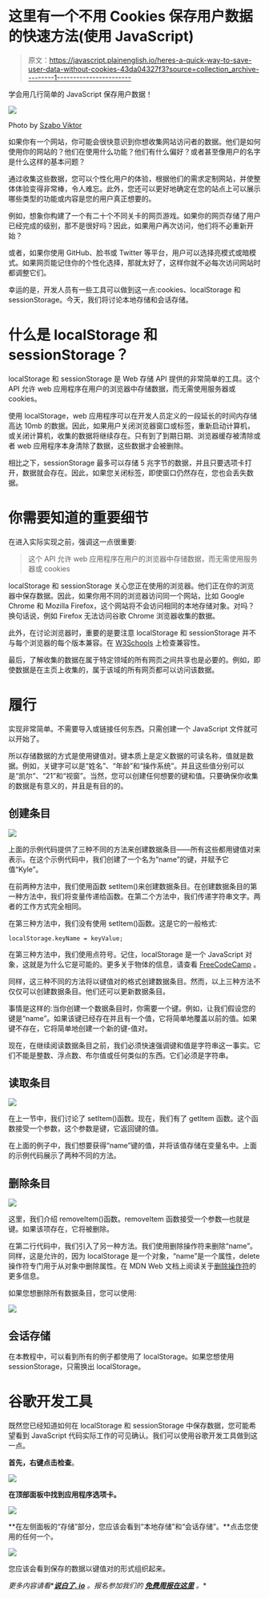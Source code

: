 # 这里有一个不用 Cookies 保存用户数据的快速方法(使用 JavaScript)

> 原文：<https://javascript.plainenglish.io/heres-a-quick-way-to-save-user-data-without-cookies-43da04327f3?source=collection_archive---------1----------------------->

学会用几行简单的 JavaScript 保存用户数据！

![](img/d0375f41ed14e8e966cec095fee39411.png)

Photo by [Szabo Viktor](https://www.instagram.com/szvinsta/)

如果你有一个网站，你可能会很快意识到你想收集网站访问者的数据。他们是如何使用你的网站的？他们在使用什么功能？他们有什么偏好？或者甚至像用户的名字是什么这样的基本问题？

通过收集这些数据，您可以个性化用户的体验，根据他们的需求定制网站，并使整体体验变得非常棒，令人难忘。此外，您还可以更好地确定在您的站点上可以展示哪些类型的功能或内容是您的用户真正想要的。

例如，想象你构建了一个有二十个不同关卡的网页游戏。如果你的网页存储了用户已经完成的级别，那不是很好吗？因此，如果用户再次访问，他们将不必重新开始？

或者，如果你使用 GitHub、脸书或 Twitter 等平台，用户可以选择亮模式或暗模式。如果网页能记住你的个性化选择，那就太好了，这样你就不必每次访问网站时都调整它们。

幸运的是，开发人员有一些工具可以做到这一点:cookies、localStorage 和 sessionStorage。今天，我们将讨论本地存储和会话存储。

# 什么是 localStorage 和 sessionStorage？

localStorage 和 sessionStorage 是 Web 存储 API 提供的非常简单的工具。这个 API 允许 web 应用程序在用户的浏览器中存储数据，而无需使用服务器或 cookies。

使用 localStorage，web 应用程序可以在开发人员定义的一段延长的时间内存储高达 10mb 的数据。因此，如果用户关闭浏览器窗口或标签，重新启动计算机，或关闭计算机，收集的数据将继续存在。只有到了到期日期、浏览器缓存被清除或者 web 应用程序本身清除了数据，这些数据才会被删除。

相比之下，sessionStorage 最多可以存储 5 兆字节的数据，并且只要选项卡打开，数据就会存在。因此，如果您关闭标签，即使窗口仍然存在，您也会丢失数据。

# 你需要知道的重要细节

在进入实际实现之前，强调这一点很重要:

> 这个 API 允许 web 应用程序在用户的浏览器中存储数据，而无需使用服务器或 cookies

localStorage 和 sessionStorage 关心您正在使用的浏览器。他们正在你的浏览器中保存数据。因此，如果你用不同的浏览器访问同一个网站，比如 Google Chrome 和 Mozilla Firefox，这个网站将不会访问相同的本地存储对象。对吗？换句话说，例如 Firefox 无法访问谷歌 Chrome 浏览器收集的数据。

此外，在讨论浏览器时，重要的是要注意 localStorage 和 sessionStorage 并不与每个浏览器的每个版本兼容。在 [W3Schools](https://www.w3schools.com/html/html5_webstorage.asp) 上检查兼容性。

最后，了解收集的数据在属于特定领域的所有网页之间共享也是必要的。例如，即使数据是在主页上收集的，属于该域的所有网页都可以访问该数据。

# 履行

实现非常简单。不需要导入或链接任何东西。只需创建一个 JavaScript 文件就可以开始了。

所以存储数据的方式是使用键值对。键本质上是定义数据的可读名称，值就是数据。例如，关键字可以是“姓名”、“年龄”和“操作系统”。并且这些值分别可以是“凯尔”、“21”和“视窗”。当然，您可以创建任何想要的键和值。只要确保你收集的数据是有意义的，并且是有目的的。

## 创建条目

![](img/b10afa7da65076e26e777d31526011b3.png)

上面的示例代码提供了三种不同的方法来创建数据条目——所有这些都用键值对来表示。在这个示例代码中，我们创建了一个名为“name”的键，并赋予它值“Kyle”。

在前两种方法中，我们使用函数 setItem()来创建数据条目。在创建数据条目的第一种方法中，我们将变量传递给函数。在第二个方法中，我们传递字符串文字。两者的工作方式完全相同。

在第三种方法中，我们没有使用 setItem()函数。这是它的一般格式:

```
localStorage.keyName = keyValue;
```

在第三种方法中，我们使用点符号。记住，localStorage 是一个 JavaScript 对象，这就是为什么它是可能的。更多关于物体的信息，请查看 [FreeCodeCamp](https://www.freecodecamp.org/learn/javascript-algorithms-and-data-structures/basic-javascript/build-javascript-objects) 。

同样，这三种不同的方法将以键值对的格式创建数据条目。然而，以上三种方法不仅仅可以创建数据条目。他们还可以更新数据条目。

事情是这样的:当你创建一个数据条目时，你需要一个键。例如，让我们假设您的键是“name”。如果该键已经存在并且有一个值，它将简单地覆盖以前的值。如果键不存在，它将简单地创建一个新的键-值对。

现在，在继续阅读数据条目之前，我们必须快速强调键和值是字符串这一事实。它们不能是整数、浮点数、布尔值或任何类似的东西。它们必须是字符串。

## 读取条目

![](img/9983906d5af118dccd1b74c5a2b14fba.png)

在上一节中，我们讨论了 setItem()函数。现在，我们有了 getItem 函数。这个函数接受一个参数，这个参数是键，它返回键的值。

在上面的例子中，我们想要获得“name”键的值，并将该值存储在变量名中。上面的示例代码展示了两种不同的方法。

## 删除条目

![](img/833e5a793f2e161b2e44db0938a0404d.png)

这里，我们介绍 removeItem()函数。removeItem 函数接受一个参数—也就是键。如果该项存在，它将被删除。

在第二行代码中，我们引入了另一种方法。我们使用删除操作符来删除“name”。同样，这是允许的，因为 localStorage 是一个对象，“name”是一个属性，delete 操作符专门用于从对象中删除属性。在 MDN Web 文档上阅读关于[删除操作符](https://developer.mozilla.org/en-US/docs/Web/JavaScript/Reference/Operators/delete)的更多信息。

如果您想删除所有数据条目，您可以使用:

![](img/6a0c0ab372cbb3b0bf8c180257a720cf.png)

## 会话存储

在本教程中，可以看到所有的例子都使用了 localStorage。如果您想使用 sessionStorage，只需换出 localStorage。

# 谷歌开发工具

既然您已经知道如何在 localStorage 和 sessionStorage 中保存数据，您可能希望看到 JavaScript 代码实际工作的可见确认。我们可以使用谷歌开发工具做到这一点。

**首先，右键点击检查**。

![](img/ad29bdde6974aa5cabad13428c4c48c5.png)

**在顶部面板中找到应用程序选项卡。**

![](img/4bf5bb0e8b7262c38d4f4f343fafdb7d.png)

**在左侧面板的“存储”部分，您应该会看到“本地存储”和“会话存储”。**点击您使用的任何一个。

![](img/e0d76770956bed41000e3be7fc41ceed.png)

您应该会看到保存的数据以键值对的形式组织起来。

*更多内容请看**[***说白了. io***](http://plainenglish.io/) *。报名参加我们的* [***免费周报在这里***](http://newsletter.plainenglish.io/) *。**